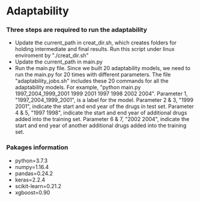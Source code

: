 # Adaptability

### Three steps are required to run the adaptability
- Update the current_path in creat_dir.sh, which creates folders for holding intermediate and final results. Run this script under linux enviroment by "./creat_dir.sh" 
- Update the current_path in main.py
- Run the main.py file. Since we built 20 adaptability models, we need to run the main.py for 20 times with different parameters. The file "adaptability_jobs.sh" includes these 20 commands for all the adaptability models. For example, "python main.py 1997_2004_1999_2001 1999 2001 1997 1998 2002 2004". Parameter 1, "1997_2004_1999_2001", is a label for the model. Parameter 2 & 3, "1999 2001", indicate the start and end year of the drugs in test set. Parameter 4 & 5, "1997 1998", indicate the start and end year of additional drugs added into the training set. Parameter 6 & 7, "2002 2004", indicate the start and end year of another additional drugs added into the training set. 

### Pakages information
- python=3.7.3 
- numpy=1.16.4 
- pandas=0.24.2 
- keras=2.2.4 
- scikit-learn=0.21.2 
- xgboost=0.90
